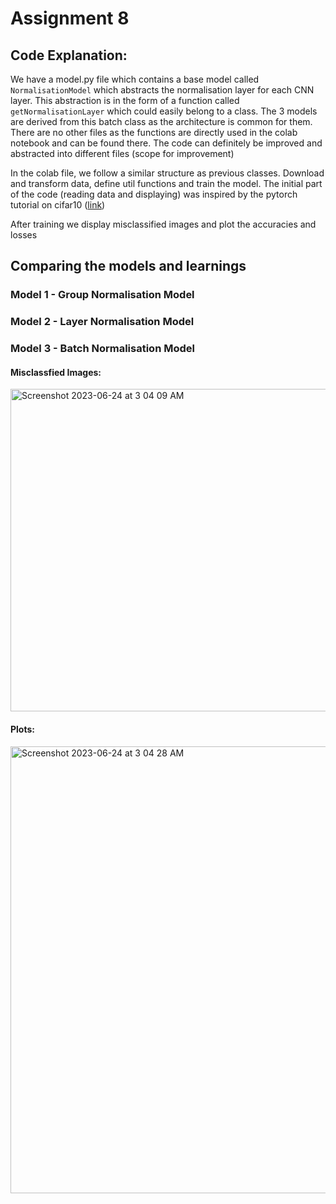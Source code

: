 # Assignment 8

## Code Explanation:

We have a model.py file which contains a base model called `NormalisationModel` which abstracts the normalisation layer for each CNN layer. This abstraction is in the form of a function called `getNormalisationLayer` which could easily belong to a class. The 3 models are derived from this batch class as the architecture is common for them.
There are no other files as the functions are directly used in the colab notebook and can be found there. The code can definitely be improved and abstracted into different files (scope for improvement) </br>

In the colab file, we follow a similar structure as previous classes. Download and transform data, define util functions and train the model. The initial part of the code (reading data and displaying) was inspired by the pytorch tutorial on cifar10 ([link](https://pytorch.org/tutorials/beginner/blitz/cifar10_tutorial.html]))

After training we display misclassified images and plot the accuracies and losses

## Comparing the models and learnings

### Model 1 - Group Normalisation Model 


### Model 2 - Layer Normalisation Model 


### Model 3 - Batch Normalisation Model 


#### Misclassfied Images:

<img width="516" alt="Screenshot 2023-06-24 at 3 04 09 AM" src="https://github.com/sagawritescode/ERA-V1/assets/45040561/6328e4ed-1e1c-46b0-b06a-e08f10cedf8d">

#### Plots:

<img width="715" alt="Screenshot 2023-06-24 at 3 04 28 AM" src="https://github.com/sagawritescode/ERA-V1/assets/45040561/d1846c1f-840b-43d1-bc0c-88946e40aae0">


